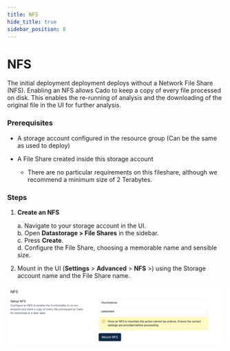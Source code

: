 ```yaml
---
title: NFS
hide_title: true
sidebar_position: 8
---
```


# NFS

The initial deployment deployment deploys without a Network File Share (NFS). Enabling an NFS allows Cado to keep a copy of every file processed on disk. This enables the re-running of analysis and the downloading of the original file in the UI for further analysis.

### Prerequisites

- A storage account configured in the resource group (Can be the same as used to deploy)
- A File Share created inside this storage account
  
  - There are no particular requirements on this fileshare, although we recommend a minimum size of 2 Terabytes. 

### Steps

1. **Create an NFS**
   
   a. Navigate to your storage account in the UI.  
   b. Open **Datastorage > File Shares** in the sidebar.  
   c. Press **Create**.  
   d. Configure the File Share, choosing a memorable name and sensible size.

2. Mount in the UI (**Settings** > **Advanced** > **NFS** >) using the Storage account name and the File Share name.


![Azure NFS](/img/nfs-azure.png)

